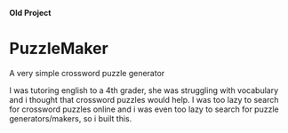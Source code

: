 **Old Project**

# PuzzleMaker
A very simple crossword puzzle generator

I was tutoring english to a 4th grader, she was struggling with vocabulary and i thought that crossword puzzles would help.
I was too lazy to search for crossword puzzles online and i was even too lazy to search for puzzle generators/makers,
so i built this.

